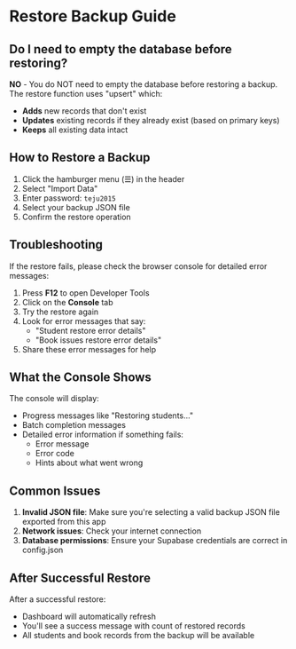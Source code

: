 # Restore Backup Guide

## Do I need to empty the database before restoring?

**NO** - You do NOT need to empty the database before restoring a backup. The restore function uses "upsert" which:
- **Adds** new records that don't exist
- **Updates** existing records if they already exist (based on primary keys)
- **Keeps** all existing data intact

## How to Restore a Backup

1. Click the hamburger menu (☰) in the header
2. Select "Import Data"
3. Enter password: `teju2015`
4. Select your backup JSON file
5. Confirm the restore operation

## Troubleshooting

If the restore fails, please check the browser console for detailed error messages:

1. Press **F12** to open Developer Tools
2. Click on the **Console** tab
3. Try the restore again
4. Look for error messages that say:
   - "Student restore error details"
   - "Book issues restore error details"
5. Share these error messages for help

## What the Console Shows

The console will display:
- Progress messages like "Restoring students..."
- Batch completion messages
- Detailed error information if something fails:
  - Error message
  - Error code
  - Hints about what went wrong

## Common Issues

1. **Invalid JSON file**: Make sure you're selecting a valid backup JSON file exported from this app
2. **Network issues**: Check your internet connection
3. **Database permissions**: Ensure your Supabase credentials are correct in config.json

## After Successful Restore

After a successful restore:
- Dashboard will automatically refresh
- You'll see a success message with count of restored records
- All students and book records from the backup will be available

